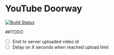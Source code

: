 # YouTube Doorway 
[![Build Status](https://travis-ci.org/glmn/ytd-worker.svg?branch=master)](https://travis-ci.org/glmn/ytd-worker)

##TODO
- [ ] Emit to server uploaded video id
- [ ] Delay on X seconds when reached upload limit